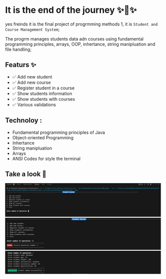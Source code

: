 # It is the end of the journey ✨🤗✨

yes freinds it is the final project of progrmming methods 1, it is `Student and Course Management System`;

The progrm manages students data adn courses using fundamental programming principles, arrays, OOP, inhertance, string manipluation and file handling;

## Featurs ✨

- ✅ Add new student
- ✅ Add new course
- ✅ Register student in a course
- ✅ Show students information
- ✅ Show students with courses
- ✅ Various validations

## Technoloy :

- Fundamental programming principles of Java
- Object-oriented Programming
- Inhertance
- String manipluation
- Arrays
- ANSI Codes for style the terminal

## Take a look 📸

<img src="images/1.jpg"/>
<img src="images/2.jpg"/>
<img src="images/3.jpg"/>
